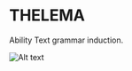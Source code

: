 # THELEMA
Ability Text grammar induction. 

![Alt text](/branches/images/readme_image_files/destroy_short_lexicalised_rgnf.png?raw=true "Lexicalised Restricted-Greibach Normal Form")
